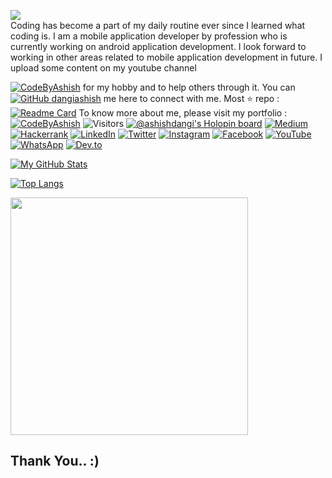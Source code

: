 <img src="https://raw.githubusercontent.com/dangiashish/dangiashish/main/IMG_20221022_123234.png"/><br/>
Coding has become a part of my daily routine ever since I learned what coding is. I am a mobile application developer by profession who is currently working on android application development. I look forward to working in other areas related to mobile application development in future.
I upload some content on my youtube channel

 [![CodeByAshish](https://img.shields.io/youtube/channel/subscribers/UCfkmMd-U1dJxsOurxkUp-tw?label=CodeByAshish&style=social)](https://www.youtube.com/codebyashish) for my hobby and to help others through it. You can [![GitHub dangiashish](https://img.shields.io/github/followers/dangiashish?label=follow&style=social)](https://github.com/dangiashish) me here to connect with me.
Most ⭐ repo : <br/>
[![Readme Card](https://github-readme-stats.vercel.app/api/pin/?username=dangiashish&repo=Birthday-Wish-App)](https://github.com/dangiashish/Birthday-Wish-App)
To know more about me, please visit my portfolio :
[![CodeByAshish](https://img.shields.io/badge/Visit%20🌐%20CodeByAshish.in-ffffff?style=for-the-badge&logo=website&logoColor=white)](https://codebyashish.netlify.app)
![Visitors](https://visitor-badge.glitch.me/badge?page_id=dangiashish&left_color=gray&right_color=blue)
[![@ashishdangi's Holopin board](https://holopin.me/ashishdangi)](https://holopin.io/@ashishdangi)
[![Medium](https://img.shields.io/badge/Medium-12100E?style=for-the-badge&logo=medium&logoColor=white)](https://medium.com/@ashishdangi)
[![Hackerrank](https://img.shields.io/badge/-Hackerrank-2EC866?style=for-the-badge&logo=HackerRank&logoColor=white)](https://www.hackerrank.com/ashishdangi96?tab=topactivity)
[![LinkedIn](https://img.shields.io/badge/linkedin-%230077B5.svg?style=for-the-badge&logo=linkedin&logoColor=white)](https://www.linkedin.com/in/ashishkumardangi/)
[![Twitter](https://img.shields.io/badge/Twitter-%231DA1F2.svg?style=for-the-badge&logo=Twitter&logoColor=white)](https://twitter.com/ashishdangi369)
[![Instagram](https://img.shields.io/badge/Instagram-%23E4405F.svg?style=for-the-badge&logo=Instagram&logoColor=white)](https://instagram.com/coder.ashish)
[![Facebook](https://img.shields.io/badge/Facebook-%231877F2.svg?style=for-the-badge&logo=Facebook&logoColor=white)](https://facebook.com/beingashishdangi)
[![YouTube](https://img.shields.io/badge/YouTube-%23FF0000.svg?style=for-the-badge&logo=YouTube&logoColor=white)](https://www.youtube.com/codebyashish)
[![WhatsApp](https://img.shields.io/badge/WhatsApp-25D366?style=for-the-badge&logo=whatsapp&logoColor=white)](https://wa.me/+917424882348)
[![Dev.to](https://img.shields.io/badge/Dev.to-000000?style=for-the-badge&logo=dev.to&logoColor=white)](https://dev.to/ashishdangi)


[![My GitHub Stats](https://github-readme-stats.vercel.app/api?username=dangiashish&hide=issues&count_private=true&show_icons=true&theme=dark)](https://github.com/dangiashish/github-readme-stats)

[![Top Langs](https://github-readme-stats.vercel.app/api/top-langs/?username=dangiashish&layout=compact&theme=dark)](https://github.com/dangiashish/github-readme-stats)

<a href="https://github.com/DangiAshish/">
  <img align="center" src="https://github-readme-streak-stats.herokuapp.com/?user=dangiashish&theme=tokyonight&include_all_commits=true&count_private=true&show_icons=true&line_height=20&title_color=7A7ADB&icon_color=2200AE&text_color=D3D3D3&bg_color=0,000000,130C40" width="380"/>
</a>

## Thank You.. :)

<!--**DangiAshish/DangiAshish** is a ✨ _special_ ✨ repository because its `README.md` (this file) appears on your GitHub profile.

Here are some ideas to get you started:
- 🔭 I’m currently working on
- 🌱 I’m currently learning ...
- 👯 I’m looking to collaborate on ...
- 🤔 I’m looking for help with ...
- 💬 Ask me about ...
- 📫 How to reach me: ...
- 😄 Pronouns: ...
- ⚡ Fun fact: ...
-- New Thing
-->
